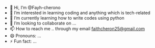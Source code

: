 - 👋 Hi, I’m @Fayh-cherono
- 👀 I’m interested in learning coding and anything which is tech-related
- 🌱 I’m currently learning how to write codes using python 
- 💞️ I’m looking to collaborate on ...
- 📫 How to reach me .. through my email faithcheron25@gmail.com
- 😄 Pronouns: ...
- ⚡ Fun fact: ...

<!---
Fayh-cherono/Fayh-cherono is a ✨ special ✨ repository because its `README.md` (this file) appears on your GitHub profile.
You can click the Preview link to take a look at your changes.
--->
